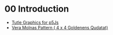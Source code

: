 # 00 Introduction

- [Tutle Graphics for p5Js](turtle)
- [Vera Molnas Pattern ( 4 x 4 Goldenens Qudatat)](vera-pattern)
